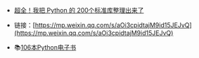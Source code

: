 - [超全！我把 Python 的 200个标准库整理出来了](https://mp.weixin.qq.com/s/k4opXSWsgjBGpu8aUVetSw)
- 链接：[https://mp.weixin.qq.com/s/aOi3cpidtajM9id15JEJvQ](https://mp.weixin.qq.com/s/aOi3cpidtajM9id15JEJvQ)



- 📚[106本Python电子书](https://mp.weixin.qq.com/s/Wa27Or7SaChF5rCw7LLdVg)
